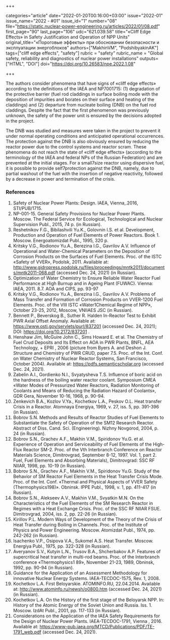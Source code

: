 +++

categories="article"
date="2022-01-20T00:16:00+03:00"
issue="2022-01"
issue_name="2022 - #01"
issue_id="1"
number="08"
file="https://static.nuclear-power-engineering.ru/articles/2022/01/08.pdf"
first_page="90"
last_page="106"
udc="621.039.58"
title="«Cliff Edge Effects» in Safety Justification and Operation of NPP Units"
original_title="«Пороговые эффекты» при обосновании безопасности и эксплуатации энергоблоков"
authors=["MakhinVM", "PodshibyakinAK"]
tags=["cliff edge effects", "safety"]
rubric = "safety"
rubric_name = "Global safety, reliability and diagnostics of nuclear power installations"
outputs=["HTML", "DOI"]
doi="https://doi.org/10.26583/npe.2022.1.08"

+++

The authors consider phenomena that have signs of «cliff edge effects» according to the definitions of the IAEA and NP7001715: (1) degradation of the protective barrier (fuel rod claddings in surface boiling mode with the deposition of impurities and borates on their surface and heating of the claddings) and (2) departure from nucleate boiling (DNB) on the fuel rod claddings. Despite the fact that the first phenomenon was previously unknown, the safety of the power unit is ensured by the decisions adopted in the project.

The DNB was studied and measures were taken in the project to prevent it under normal operating conditions and anticipated operational occurrences. The protection against the DNB is also obviously ensured by reducing the reactor power due to the control systems and reactor scram. These phenomena do not reach the state of «cliff edge effects» (according to the terminology of the IAEA and federal NPs of the Russian Federation) and are prevented at the initial stages. For a small7size reactor using dispersive fuel, it is possible to provide self7protection against the DNB, namely, due to partial washout of the fuel with the insertion of negative reactivity, followed by a decrease in power and termination of the crisis.

### References

1. Safety of Nuclear Power Plants: Design. IAEA, Vienna,.2016, STI/PUB/1715.
2. NP-001-15. General Safety Provisions for Nuclear Power Plants. Moscow. The Federal Service for Ecological, Technological and Nuclear Supervision Publ., 2015, 74 p. (in Russian).
3. Reshetnikov F.G., Bibilashvili Yu.K., Golovnin I.S. et al. Development, Production and Operation of Fuel Elements of Power Reactors. Book 1. Moscow. Energoatomizdat Publ., 1995, 320 p.
4. Kritsky V.G., Rodionov Yu.A., Berezina I.G., Gavrilov A.V. Influence of Operational and Water-Chemical Parameters on the Deposition of Corrosion Products on the Surfaces of Fuel Elements. Proc. of the ISTC «Safety of VVER», Podolsk, 2011. Available at: http://www.gidropress.podolsk.ru/files/proceedings/mntk2011/documents/mntk2011-068.pdf (accessed Dec. 24, 2021) (in Russian).
5. Optimization of Water Chemistry to Ensure Reliable Water Reactor Fuel Performance at High Burnup and in Ageing Plant (FUWAC). Vienna: IAEA, 2011. 8.7. AOA and CIPS, pp. 93-97
6. Kritsky V.G., Rodionov Yu.A., Berezina I.G., Gavrilov A.V. Problems of Mass Transfer and Formation of Corrosion Products on VVER-1200 Fuel Elements. Proc. of the VIII ISTC «Water1Chemical Regime of NPP», October 23-25, 2012, Moscow, VNIIAES JSC (in Russian).
7. Bennett P., Beverskog B., Suther R. Halden In-Reactor Test to Exhibit PWR Axial Offset Anomaly. Available at: https://www.osti.gov/servlets/purl/837201 (accessed Dec. 24, 2021); DOI: https://doi.org/10.2172/837201 .
8. Henshaw Jim, McGuire John C., Sims Howard E. et al. The Chemistry of Fuel Crud Deposits and Its Effect on AOA in PWR Plants, BNFL, AEA Technology, + EPRI , 2006 (picture from Byers A. and Deshon J. Structure and Chemistry of PWR CRUD, paper 7.5. Proc. of the Int. Conf. on Water Chemistry of Nuclear Reactor Systems, San Francisco, October 2004). Available at: https://pdfs.semanticscholar.org (accessed Dec. 24, 2021).
9. Zabelin A.I., Gordienko N.I., Svyatysheva T.S. Influence of boric acid on the hardness of the boiling water reactor coolant. Symposium CMEA «Water Modes of Pressurized Water Reactors, Radiation Monitoring of Coolants and Means of Reducing the Radiation Hazard of Coolants», GDR Gera, November 10-16, 1968, p. 90-94.
10. Zenkevich B.A., Kozlov V.Ya., Kochetkov L.A., Peskov O.L. Heat transfer Crisis in a Reactor. Atomnaya Energiya, 1969, v. 27, iss. 5, pp. 391-396 (in Russian).
11. Bobrov S.N. Methods and Results of Reactor Studies of Fuel Elements to Substantiate the Safety of Operation of the SM12 Research Reactor. Abstract of Diss. Cand. Sci. (Engineering). Nizhny Novgorod, 2004, p. 24 (in Russian).
12. Bobrov S.N., Grachev A.F., Makhin V.M., Spiridonov Yu.G. et al. Experience of Operation and Serviceability of Fuel Elements of the High-Flux Reactor SM-2. Proc. of the Vth Interbranch Conference on Reactor Materials Science, Dimitrovgrad, September 8-12, 1997. Vol. 1, part 2. Fuel, Fuel Elements and Absorbing Materials), Dimitrovgrad: SSC RF NIIAR, 1998, pp. 10-19 (in Russian).
13. Bobrov S.N., Grachev A.F., Makhin V.M., Spiridonov Yu.G. Study of the Behavior of SM Reactor Fuel Elements in the Heat Transfer Crisis Mode. Proc. of the Int. Conf. «Thermal and Physical Aspects of VVER Safety (Thermophysics198)». Obninsk. IPPE Publ., 1998, v. 1, pp. 411-417 (in Russian).
14. Bobrov S.N., Alekseev A.V., Makhin V.M., Svyatkin M.N. On the Characteristics of the Fuel Elements of the SM Research Reactor in Regimes with a Heat Exchange Crisis. Proc. of the SSC RF NIIAR FSUE. Dimitrovgrad, 2004, iss. 2, pp. 22-26 (in Russian).
15. Kirillov P.L. Modern Ways of Development of the Theory of the Crisis of Heat Transfer during Boiling in Channels. Proc. of the Institute of Physics and Power Engineering. Moscow. Atomizdat Publ., 1974, pp. 242-262 (in Russian).
16. Isachenko V.P., Osipova V.A., Sukomel A.S. Heat Transfer. Moscow. Energiya Publ., 1975, pp. 322-328 (in Russian).
17. Averyanov S.V., Kutyin L.N., Trusov B.A., Shcherbakov A.P. Features of supercritical heat transfer in multi-rod beams. Proc. of the Interbranch conference «Thermophysics1 89», November 21-23, 1989, Obninsk, 1992, pp. 90-94 (in Russian).
18. Guidance for the Application of an Assessment Methodology for innovative Nuclear Energy Systems. IAEA-TECDOC-1575, Rev. 1, 2008.
19. Kochetkov L.A. First Beloyarskie. ATOMINFO.RU, 22.04.2014. Available at: http://www.atominfo.ru/newsh/o0800.htm (accessed Dec. 24, 2021) (in Russian).
20. Kochetkov L.A. On the History of the first stage of the Beloyarsk NPP. In: History of the Atomic Energy of the Soviet Union and Russia. Iss. 1. Moscow. IzdAt Publ., 2001, pp. 117-133 (in Russian).
21. Considerations on the Application of the IAEA Safety Requirements for the Design of Nuclear Power Plants. IAEA-TECDOC-1791, Vienna , 2016. Available at: https://www-pub.iaea.org/MTCD/Publications/PDF/TE-1791_web.pdf (accessed Dec. 24, 2021).